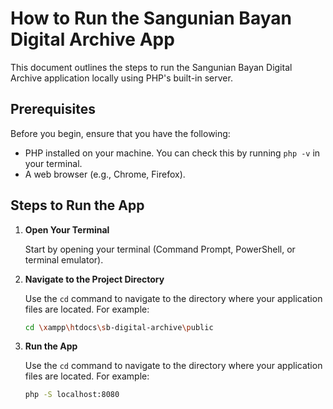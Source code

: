 # How to Run the Sangunian Bayan Digital Archive App

This document outlines the steps to run the Sangunian Bayan Digital Archive application locally using PHP's built-in server.

## Prerequisites

Before you begin, ensure that you have the following:

- PHP installed on your machine. You can check this by running `php -v` in your terminal. 
- A web browser (e.g., Chrome, Firefox).

## Steps to Run the App

1. **Open Your Terminal**

   Start by opening your terminal (Command Prompt, PowerShell, or terminal emulator).

2. **Navigate to the Project Directory**

   Use the `cd` command to navigate to the directory where your application files are located. For example:

   ```bash
   cd \xampp\htdocs\sb-digital-archive\public

3. **Run the App**

   Use the `cd` command to navigate to the directory where your application files are located. For example:

   ```bash
   php -S localhost:8080
   